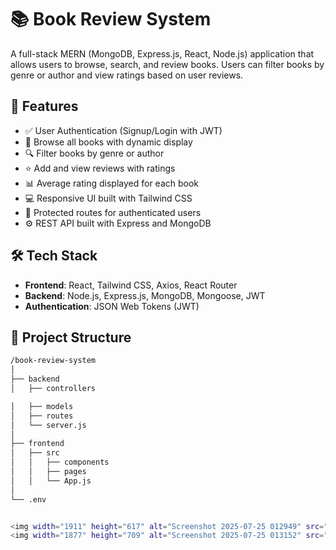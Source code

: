 # 📚 Book Review System

A full-stack MERN (MongoDB, Express.js, React, Node.js) application that allows users to browse, search, and review books. Users can filter books by genre or author and view ratings based on user reviews.

## 🚀 Features

- ✅ User Authentication (Signup/Login with JWT)
- 📖 Browse all books with dynamic display
- 🔍 Filter books by genre or author
- ⭐ Add and view reviews with ratings
- 📊 Average rating displayed for each book
- 💻 Responsive UI built with Tailwind CSS
- 🔐 Protected routes for authenticated users
- ⚙️ REST API built with Express and MongoDB

## 🛠️ Tech Stack

- **Frontend**: React, Tailwind CSS, Axios, React Router
- **Backend**: Node.js, Express.js, MongoDB, Mongoose, JWT
- **Authentication**: JSON Web Tokens (JWT)

## 📂 Project Structure

```bash
/book-review-system
│
├── backend
│   ├── controllers

│   ├── models
│   ├── routes
│   └── server.js
│
├── frontend
│   ├── src
│   │   ├── components
│   │   ├── pages
│   │   └── App.js
│
└── .env


<img width="1911" height="617" alt="Screenshot 2025-07-25 012949" src="https://github.com/user-attachments/assets/13decce6-ef56-4f2c-aed0-66482ce84fc7" />
<img width="1877" height="709" alt="Screenshot 2025-07-25 013152" src="https://github.com/user-attachments/assets/2d592397-8d1d-4ea5-96c2-faa16132e5ee" />
